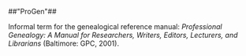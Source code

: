 ##"ProGen"##

Informal term for the genealogical reference manual: *Professional Genealogy: A Manual for Researchers, Writers, Editors, Lecturers, and Librarians* (Baltimore: GPC, 2001).
